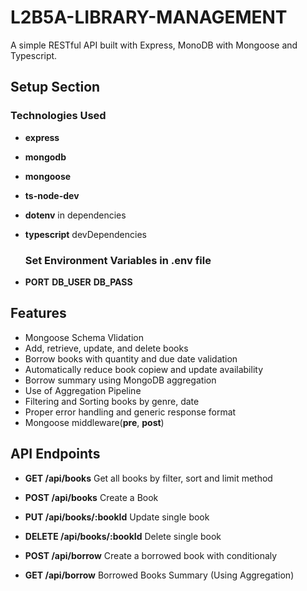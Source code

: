 # L2B5A-LIBRARY-MANAGEMENT

A simple RESTful API built with Express, MonoDB with Mongoose and Typescript.

## Setup Section

### Technologies Used

* **express**
* **mongodb**
* **mongoose**
* **ts-node-dev**
* **dotenv** in dependencies
* **typescript** devDependencies
  
  ### Set Environment Variables in **.env file**

* **PORT** **DB_USER** **DB_PASS**

## Features

* Mongoose Schema Vlidation
* Add, retrieve, update, and delete books
* Borrow books with quantity and due date validation
* Automatically reduce book copiew and update availability
* Borrow summary using MongoDB aggregation
* Use of Aggregation Pipeline
* Filtering and Sorting books by genre, date
* Proper error handling and generic response format
* Mongoose middleware(**pre**, **post**)

## API Endpoints

* **GET /api/books** Get all books by filter, sort and limit method
* **POST /api/books** Create a Book
* **PUT /api/books/:bookId** Update single book
* **DELETE /api/books/:bookId** Delete single book

* **POST /api/borrow** Create a borrowed book with conditionaly
* **GET /api/borrow** Borrowed Books Summary (Using Aggregation)
